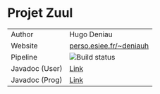 # Projet Zuul

<table>
    <tr>
        <td>Author</td>
        <td>Hugo Deniau</td>
    </tr>
    <tr>
        <td>Website</td>
        <td><a href="perso.esiee.fr/~deniauh">perso.esiee.fr/~deniauh</a></td>
    </tr>
    <tr>
        <td>Pipeline</td>
        <td><img src="https://gitlab.com/hugo4715/zuul/badges/master/pipeline.svg" alt="Build status"/></td>
    </tr>
    <tr>
        <td>Javadoc (User)</td>
        <td> <a href="https://hugo4715.gitlab.io/zuul/userdoc/overview-tree.html">Link</a> </td>
    </tr>
    <tr>
        <td>Javadoc (Prog)</td>
        <td><a href="https://hugo4715.gitlab.io/zuul/progdoc/overview-tree.html">Link</a></td>
    </tr>
</table>